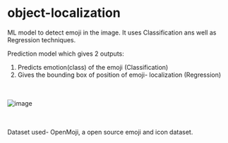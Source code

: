 # object-localization
ML model to detect emoji in the image.
It uses Classification ans well as Regression techniques.

Prediction model which gives 2 outputs:
1. Predicts emotion(class) of the emoji (Classification)
2. Gives the bounding box of position of emoji- localization (Regression)

</br></br>
![image](https://github.com/user-attachments/assets/1cebd1a8-9a95-4cf2-a628-121e03d5c768)

</br></br>
Dataset used- OpenMoji, a open source emoji and icon dataset.
